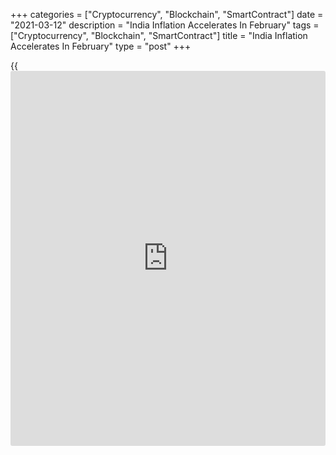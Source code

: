 +++
categories = ["Cryptocurrency", "Blockchain", "SmartContract"]
date = "2021-03-12"
description = "India Inflation Accelerates In February"
tags = ["Cryptocurrency", "Blockchain", "SmartContract"]
title = "India Inflation Accelerates In February"
type = "post"
+++

{{<iframe id="large-banner" src="https://www.bounty.group/#slide=27.0" width="100%" height="600" scrolling="no" style="border: 0px solid rgb(216, 221, 230); border-radius: 3px;">}}

India's consumer price inflation accelerated more-than-expected in
February, figures published by the statistics ministry showed on Friday.

Consumer price inflation advanced to 5.03 percent in February from 4.06
percent in January. The expected rate was 4.83 percent.  
  
Similarly, food price growth climbed to 3.87 percent from 1.96 percent
in the prior month.

Data revealed that clothing and footwear prices grew 4.21 percent and
housing costs moved up 3.23 percent. Fuel and light charges gained 3.53
percent.

Transport and communication cost grew notably by 11.36 percent and
[health][1] by 6.33 percent.

The Reserve Bank of India forecast consumer price inflation of 5.2
percent in the fourth quarter of the fiscal year 2020-21.

Month-on-month, consumer prices gained 0.19 percent, while food prices
fell 0.58 percent.

For comments and feedback [contact](https://www.playgroundfx.com/contact/): editorial@rtt[news](https://www.letsplayfx.com/blog/forex-news-website/).com

[Economic News][2]

 **What parts of the world are seeing the best (and worst) economic
performances lately? Click[here][3] to check out our [Econ Scorecard][3]
and find out! See up-to-the-moment [ranking](https://www.playgroundfx.com/blog/crypto-exchange-ranking/)s for the best and worst
performers in [GDP][4], [unemployment rate][5], [inflation][6] and much
more.**

   1. www.rtt[news](https://www.letsplayfx.com/blog/forex-news-website/).com/Content/Health.aspx
   2. www.rtt[news](https://www.letsplayfx.com/blog/forex-news-website/).com/Content/EconomicNews.aspx
   3. www.rtt[news](https://www.letsplayfx.com/blog/forex-news-website/).com/economic-scorecard/world-rank/retail-sales/highest-performance.aspx
   4. www.rtt[news](https://www.letsplayfx.com/blog/forex-news-website/).com/economic-scorecard/world-rank/GDP/highest-performance.aspx
   5. www.rtt[news](https://www.letsplayfx.com/blog/forex-news-website/).com/economic-scorecard/world-rank/unemployment-rate/lowest-performance.aspx
   6. www.rtt[news](https://www.letsplayfx.com/blog/forex-news-website/).com/economic-scorecard/world-rank/CPI/highest-performance.aspx